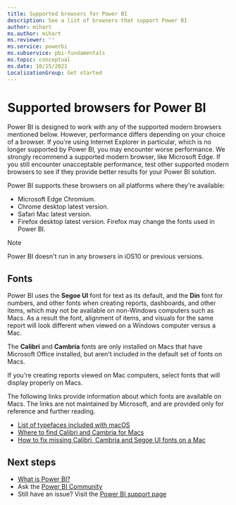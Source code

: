 ```yaml
---
title: Supported browsers for Power BI
description: See a list of browsers that support Power BI
author: mihart
ms.author: mihart
ms.reviewer: ''
ms.service: powerbi
ms.subservice: pbi-fundamentals
ms.topic: conceptual
ms.date: 10/15/2021
LocalizationGroup: Get started
---
```

# Supported browsers for Power BI

Power BI is designed to work with any of the supported modern browsers mentioned below. However, performance differs depending on your choice of a browser. If you're using Internet Explorer in particular, which is no longer supported by Power BI, you may encounter worse performance. We strongly recommend a supported modern browser, like Microsoft Edge. If you still encounter unacceptable performance, test other supported modern browsers to see if they provide better results for your Power BI solution.

Power BI supports these browsers on all platforms where they're available:

- Microsoft Edge Chromium.
- Chrome desktop latest version.
- Safari Mac latest version.
- Firefox desktop latest version. Firefox may change the fonts used in Power BI.

> [!NOTE]
> Power BI doesn't run in any browsers in iOS10 or previous versions.

## Fonts

Power BI uses the **Segoe UI** font for text as its default, and the **Din** font for numbers, and other fonts when creating reports, dashboards, and other items, which may not be available on non-Windows computers such as Macs. As a result the font, alignment of items, and visuals for the same report will look different when viewed on a Windows computer versus a Mac.

The **Calibri** and **Cambria** fonts are only installed on Macs that have Microsoft Office installed, but aren't included in the default set of fonts on Macs.

If you're creating reports viewed on Mac computers, select fonts that will display properly on Macs. 

The following links provide information about which fonts are available on Macs. The links are not maintained by Microsoft, and are provided only for reference and further reading.

- [List of typefaces included with macOS](https://wikipedia.org/wiki/List_of_typefaces_included_with_macOS)
- [Where to find Calibri and Cambria for Macs](https://apple.stackexchange.com/questions/128091/where-can-i-find-default-microsoft-fonts-calibri-cambria)
- [How to fix missing Calibri, Cambria and Segoe UI fonts on a Mac](https://ben.lobaugh.net/blog/204750/how-to-fix-missing-calibri-and-cambria-fonts-on-mac)


## Next steps
* [What is Power BI?](power-bi-overview.md)
* Ask the [Power BI Community](https://community.powerbi.com/)
* Still have an issue? Visit the [Power BI support page](https://powerbi.microsoft.com/support/)
